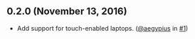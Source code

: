 ## 0.2.0 (November 13, 2016)

- Add support for touch-enabled laptops. ([@aegypius](https://github.com/aegypius) in [#1](https://github.com/rbartoli/threesixty/pull/1))
